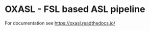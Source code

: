 OXASL - FSL based ASL pipeline
==============================

For documentation see <https://oxasl.readthedocs.io/>

